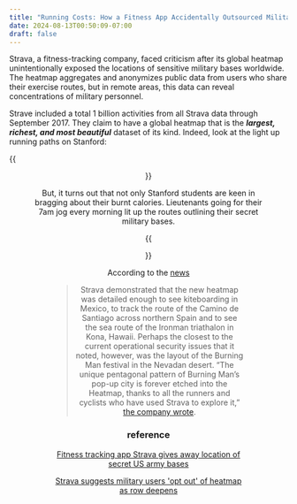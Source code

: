 ```yaml
---
title: "Running Costs: How a Fitness App Accidentally Outsourced Military Base Security"
date: 2024-08-13T00:50:09-07:00
draft: false
---
```


Strava, a fitness-tracking company, faced criticism after its global heatmap unintentionally exposed the locations of sensitive military bases worldwide. The heatmap aggregates and anonymizes public data from users who share their exercise routes, but in remote areas, this data can reveal concentrations of military personnel.

Strave included a total 1 billion activities from all Strava data through September 2017. They claim to have a global heatmap that is the ***largest, richest, and most beautiful*** dataset of its kind. Indeed, look at the light up running paths on Stanford:

{{<figure align="center" src="/google_ad_gossip/strava_heatmap_stanford.jpeg" caption="A Strava heatmap showcasing the dense and popular exercise routes around Stanford University, highlighting the app's vast and detailed data aggregation capabilities.">}}

But, it turns out that not only Stanford students are keen in bragging about their burnt calories. Lieutenants going for their 7am jog every morning lit up the routes outlining their secret military bases.

{{<figure align="center" src="/google_ad_gossip/heatmap_base.jpeg" caption="The headquarters of GCHQ in Cheltenham, England, are just one of the sensitive sites crisscrossed with GPS activity, suggesting that spies and intelligence analysts are recording and uploading their commutes or lunchtime runs. Photograph: Strava heatmap.">}}

According to the [news](https://www.theguardian.com/world/2018/jan/28/fitness-tracking-app-gives-away-location-of-secret-us-army-bases)

> Strava demonstrated that the new heatmap was detailed enough to see kiteboarding in Mexico, to track the route of the Camino de Santiago across northern Spain and to see the sea route of the Ironman triathalon in Kona, Hawaii. Perhaps the closest to the current operational security issues that it noted, however, was the layout of the Burning Man festival in the Nevadan desert. “The unique pentagonal pattern of Burning Man’s pop-up city is forever etched into the Heatmap, thanks to all the runners and cyclists who have used Strava to explore it,” [the company wrote](https://blog.strava.com/galleries/heatmap/).

### reference

[Fitness tracking app Strava gives away location of secret US army bases](https://www.theguardian.com/world/2018/jan/28/fitness-tracking-app-gives-away-location-of-secret-us-army-bases)

[Strava suggests military users 'opt out' of heatmap as row deepens](https://www.theguardian.com/technology/2018/jan/29/strava-secret-army-base-locations-heatmap-public-users-military-ban)

